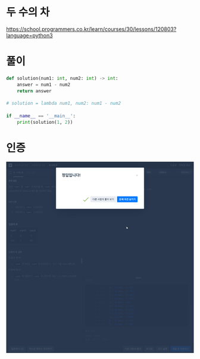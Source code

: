 # 두 수의 차
https://school.programmers.co.kr/learn/courses/30/lessons/120803?language=python3

# 풀이
```python
def solution(num1: int, num2: int) -> int:
    answer = num1 - num2
    return answer

# solution = lambda num1, num2: num1 - num2

if __name__ == '__main__':
    print(solution(1, 2))
```

# 인증
![img_1.png](../.images/img_1.png)